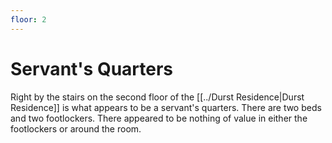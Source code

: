 ```yaml
---
floor: 2
---
```


# Servant's Quarters
Right by the stairs on the second floor of the [[../Durst Residence|Durst Residence]] is what appears to be a servant's quarters. There are two beds and two footlockers. There appeared to be nothing of value in either the footlockers or around the room.